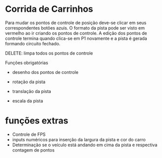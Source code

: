 # Corrida de Carrinhos

Para mudar os pontos de controle de posição deve-se clicar em seus correspondentes botões azuis.
O formato da pista pode ser visto em vermelho ao ir criando os pontos de controle.
A edição dos pontos de controle termina quando clica-se em P1 novamente e a pista é gerada formando circuito fechado.

DELETE: limpa todos os pontos de controle

Funções obrigatórias
- desenho dos pontos de controle

- rotação da pista
- translação da pista
- escala da pista

# funções extras
- Controle de FPS
- inputs numéricos para inserção da largura da pista e cor do carro
- Determinação se o veículo está andando em cima da pista e respectiva contagem de pontos
